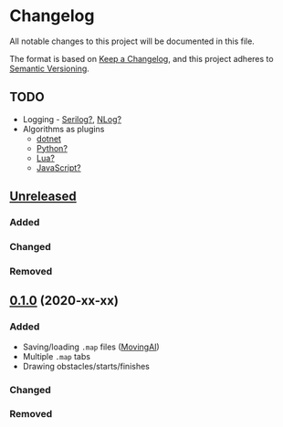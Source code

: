 ﻿# Changelog
All notable changes to this project will be documented in this file.

The format is based on [Keep a Changelog](https://keepachangelog.com/en/1.0.0/),
and this project adheres to [Semantic Versioning](https://semver.org/spec/v2.0.0.html).

## TODO
- Logging - [Serilog?](https://github.com/serilog/serilog), [NLog?](https://nlog-project.org/)
- Algorithms as plugins
    - [dotnet](https://docs.microsoft.com/en-us/dotnet/core/tutorials/creating-app-with-plugin-support)
    - [Python?](https://stackoverflow.com/a/53612533)
    - [Lua?](https://www.moonsharp.org/)
    - [JavaScript?](https://github.com/Microsoft/ClearScript)


## [Unreleased]
### Added

### Changed

### Removed

## [0.1.0] (2020-xx-xx)
### Added
- Saving/loading `.map` files ([MovingAI](https://www.movingai.com/benchmarks/formats.html))
- Multiple `.map` tabs
- Drawing obstacles/starts/finishes

### Changed

### Removed


[Unreleased]: https://github.com/seky16/MultiRobotSimulator/compare/v0.1.0...HEAD
[0.1.0]: https://github.com/seky16/MultiRobotSimulator/compare/v0.1.0